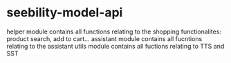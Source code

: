 # seebility-model-api

helper module contains all functions relating to the shopping functionalites: product search, add to cart...
assistant module contains all fucntions relating to the assistant
utils module contains all fuctions relating  to TTS and SST

